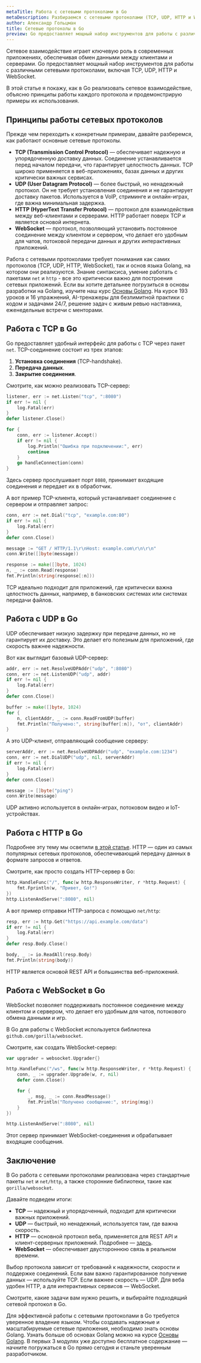 ```yaml
---
metaTitle: Работа с cетевыми протоколами в Go
metaDescription: Разбираемся c сетевыми протоколами (TCP, UDP, HTTP и WebSocket) в Golang
author: Александр Гольцман
title: Сетевые протоколы в Go
preview: Go предоставляет мощный набор инструментов для работы с различными сетевыми протоколами, включая TCP, UDP, HTTP и WebSocket
---
```


Сетевое взаимодействие играет ключевую роль в современных приложениях, обеспечивая обмен данными между клиентами и серверами. Go предоставляет мощный набор инструментов для работы с различными сетевыми протоколами, включая TCP, UDP, HTTP и WebSocket.

В этой статье я покажу, как в Go реализовать сетевое взаимодействие, объясню принципы работы каждого протокола и продемонстрирую примеры их использования.

## **Принципы работы сетевых протоколов**

Прежде чем переходить к конкретным примерам, давайте разберемся, как работают основные сетевые протоколы.

- **TCP (Transmission Control Protocol)** — обеспечивает надежную и упорядоченную доставку данных. Соединение устанавливается перед началом передачи, что гарантирует целостность данных. TCP широко применяется в веб-приложениях, базах данных и других критически важных сервисах.
- **UDP (User Datagram Protocol)** — более быстрый, но ненадежный протокол. Он не требует установления соединения и не гарантирует доставку пакетов. Используется в VoIP, стриминге и онлайн-играх, где важна минимальная задержка.
- **HTTP (HyperText Transfer Protocol)** — протокол для взаимодействия между веб-клиентами и серверами. HTTP работает поверх TCP и является основой интернета.
- **WebSocket** — протокол, позволяющий установить постоянное соединение между клиентом и сервером, что делает его удобным для чатов, потоковой передачи данных и других интерактивных приложений.

Работа с сетевыми протоколами требует понимания как самих протоколов (TCP, UDP, HTTP, WebSocket), так и основ языка Golang, на котором они реализуются. Знание синтаксиса, умение работать с пакетами `net` и `http` - все это критически важно для построения сетевых приложений. Если вы хотите детальнее погрузиться в основы разработки на Golang, изучите наш курс [Основы Golang](https://purpleschool.ru/course/go-basics?utm_source=knowledgebase&utm_medium=text&utm_campaign=setevye_protokoly_v_go). На курсе 193 уроков и 16 упражнений, AI-тренажеры для безлимитной практики с кодом и задачами 24/7, решение задач с живым ревью наставника, еженедельные встречи с менторами.

## **Работа с TCP в Go**

Go предоставляет удобный интерфейс для работы с TCP через пакет `net`. TCP-соединение состоит из трех этапов:

1. **Установка соединения** (TCP-handshake).
2. **Передача данных**.
3. **Закрытие соединения**.

Смотрите, как можно реализовать TCP-сервер:

```go
listener, err := net.Listen("tcp", ":8080")
if err != nil {
    log.Fatal(err)
}
defer listener.Close()

for {
    conn, err := listener.Accept()
    if err != nil {
        log.Println("Ошибка при подключении:", err)
        continue
    }
    go handleConnection(conn)
}
```

Здесь сервер прослушивает порт `8080`, принимает входящие соединения и передает их в обработчик.

А вот пример TCP-клиента, который устанавливает соединение с сервером и отправляет запрос:

```go
conn, err := net.Dial("tcp", "example.com:80")
if err != nil {
    log.Fatal(err)
}
defer conn.Close()

message := "GET / HTTP/1.1\r\nHost: example.com\r\n\r\n"
conn.Write([]byte(message))

response := make([]byte, 1024)
n, _ := conn.Read(response)
fmt.Println(string(response[:n]))
```

TCP идеально подходит для приложений, где критически важна целостность данных, например, в банковских системах или системах передачи файлов.

## **Работа с UDP в Go**

UDP обеспечивает низкую задержку при передаче данных, но не гарантирует их доставку. Это делает его полезным для приложений, где скорость важнее надежности.

Вот как выглядит базовый UDP-сервер:

```go
addr, err := net.ResolveUDPAddr("udp", ":8080")
conn, err := net.ListenUDP("udp", addr)
if err != nil {
    log.Fatal(err)
}
defer conn.Close()

buffer := make([]byte, 1024)
for {
    n, clientAddr, _ := conn.ReadFromUDP(buffer)
    fmt.Println("Получено:", string(buffer[:n]), "от", clientAddr)
}
```

А это UDP-клиент, отправляющий сообщение серверу:

```go
serverAddr, err := net.ResolveUDPAddr("udp", "example.com:1234")
conn, err := net.DialUDP("udp", nil, serverAddr)
if err != nil {
    log.Fatal(err)
}
defer conn.Close()

message := []byte("ping")
conn.Write(message)
```

UDP активно используется в онлайн-играх, потоковом видео и IoT-устройствах.

## **Работа с HTTP в Go**

Подробнее эту тему мы осветили [в этой статье](https://purpleschool.ru/knowledge-base/article/http-requests). HTTP — один из самых популярных сетевых протоколов, обеспечивающий передачу данных в формате запросов и ответов.

Смотрите, как просто создать HTTP-сервер в Go:

```go
http.HandleFunc("/", func(w http.ResponseWriter, r *http.Request) {
    fmt.Fprintln(w, "Привет, Go!")
})
http.ListenAndServe(":8080", nil)
```

А вот пример отправки HTTP-запроса с помощью `net/http`:

```go
resp, err := http.Get("https://api.example.com/data")
if err != nil {
    log.Fatal(err)
}
defer resp.Body.Close()

body, _ := io.ReadAll(resp.Body)
fmt.Println(string(body))
```

HTTP является основой REST API и большинства веб-приложений.

## **Работа с WebSocket в Go**

WebSocket позволяет поддерживать постоянное соединение между клиентом и сервером, что делает его удобным для чатов, потокового обмена данными и игр.

В Go для работы с WebSocket используется библиотека `github.com/gorilla/websocket`.

Смотрите, как создать WebSocket-сервер:

```go
var upgrader = websocket.Upgrader{}

http.HandleFunc("/ws", func(w http.ResponseWriter, r *http.Request) {
    conn, _ := upgrader.Upgrade(w, r, nil)
    defer conn.Close()

    for {
        _, msg, _ := conn.ReadMessage()
        fmt.Println("Получено сообщение:", string(msg))
    }
})

http.ListenAndServe(":8080", nil)
```

Этот сервер принимает WebSocket-соединения и обрабатывает входящие сообщения.

## **Заключение**

В Go работа с сетевыми протоколами реализована через стандартные пакеты `net` и `net/http`, а также сторонние библиотеки, такие как `gorilla/websocket`.

Давайте подведем итоги:

- **TCP** — надежный и упорядоченный, подходит для критически важных приложений.
- **UDP** — быстрый, но ненадежный, используется там, где важна скорость.
- **HTTP** — основной протокол веба, применяется для REST API и клиент-серверных приложений. Подробнее — [здесь](https://purpleschool.ru/knowledge-base/article/http-requests).
- **WebSocket** — обеспечивает двустороннюю связь в реальном времени.

Выбор протокола зависит от требований к надежности, скорости и поддержке соединений. Если вам важно гарантированное получение данных — используйте TCP. Если важнее скорость — UDP. Для веба удобен HTTP, а для интерактивных сервисов — WebSocket.

Смотрите, какие задачи вам нужно решить, и выбирайте подходящий сетевой протокол в Go.

Для эффективной работы с сетевыми протоколами в Go требуется уверенное владение языком. Чтобы создавать надежные и масштабируемые сетевые приложения, необходимо знать основы Golang. Узнать больше об основах Golang можно на курсе [Основы Golang](https://purpleschool.ru/course/go-basics?utm_source=knowledgebase&utm_medium=text&utm_campaign=setevye_protokoly_v_go). В первых 3 модулях уже доступно бесплатное содержание — начните погружаться в Go прямо сегодня и станьте уверенным разработчиком.
